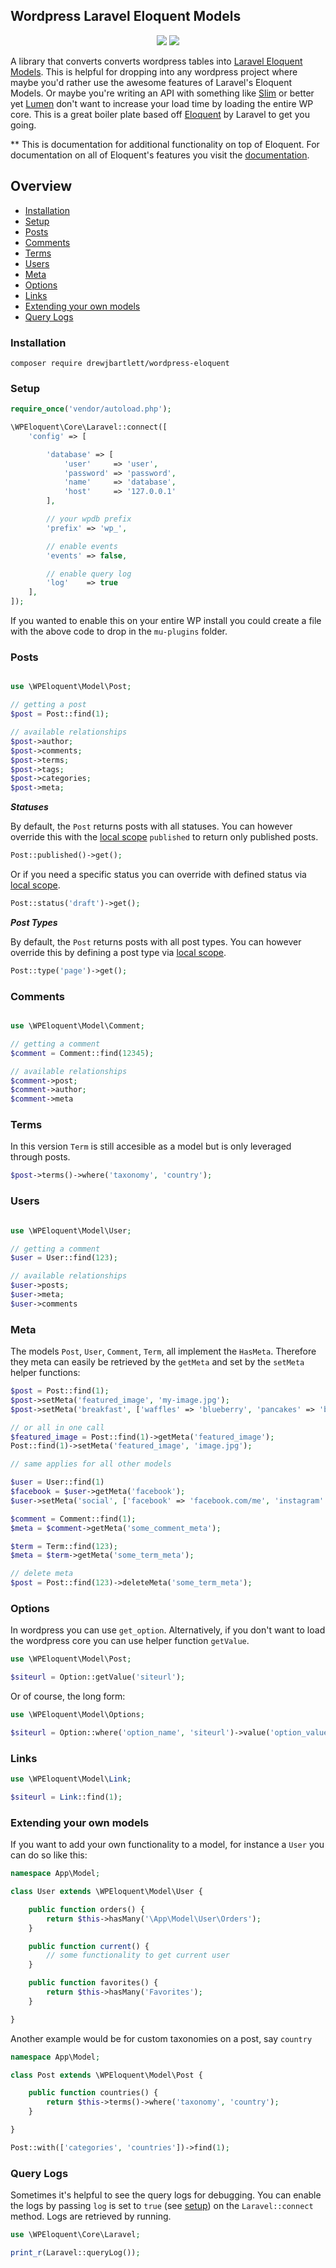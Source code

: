 <h2>Wordpress Laravel Eloquent Models</h2>

<p align="center">
<img src="http://drewjbartlett.com/images/github/logo-laravel.svg">
<img src="http://drewjbartlett.com/images/github/wordpress-logo.png">
</p>

A library that converts converts wordpress tables into [Laravel Eloquent Models](https://laravel.com/docs/5.3/eloquent). This is helpful for dropping into any wordpress project where maybe you'd rather use the awesome features of Laravel's Eloquent Models. Or maybe you're writing an API with something like [Slim](https://www.slimframework.com/) or better yet [Lumen](https://lumen.laravel.com/) don't want to increase your load time by loading the entire WP core. This is a great boiler plate based off [Eloquent](https://laravel.com/docs/5.3/eloquent) by Laravel to get you going.

** This is documentation for additional functionality on top of Eloquent. For documentation on all of Eloquent's features you visit the [documentation](https://laravel.com/docs/5.3/eloquent).

## Overview
 - [Installation](#installation)
 - [Setup](#setup)
 - [Posts](#posts)
 - [Comments](#comments)
 - [Terms](#terms)
 - [Users](#users)
 - [Meta](#meta)
 - [Options](#options)
 - [Links](#links)
 - [Extending your own models](#extending-your-own-models)
 - [Query Logs](#query-logs)

### Installation

    composer require drewjbartlett/wordpress-eloquent

### Setup

```php
require_once('vendor/autoload.php');

\WPEloquent\Core\Laravel::connect([
    'config' => [

        'database' => [
            'user'     => 'user',
            'password' => 'password',
            'name'     => 'database',
            'host'     => '127.0.0.1'
        ],

        // your wpdb prefix
        'prefix' => 'wp_',

        // enable events
        'events' => false,

        // enable query log
        'log'    => true
    ],
]);

```

If you wanted to enable this on your entire WP install you could create a file with the above code to drop in the `mu-plugins` folder.

### Posts

```php

use \WPEloquent\Model\Post;

// getting a post
$post = Post::find(1);

// available relationships
$post->author;
$post->comments;
$post->terms;
$post->tags;
$post->categories;
$post->meta;

```

***Statuses***

By default, the `Post` returns posts with all statuses. You can however override this with the [local scope](https://laravel.com/docs/5.3/eloquent#query-scopes) `published` to return only published posts.

```php
Post::published()->get();
```

Or if you need a specific status you can override with defined status via [local scope](https://laravel.com/docs/5.3/eloquent#query-scopes).

```php
Post::status('draft')->get();
```

***Post Types***

By default, the `Post` returns posts with all post types. You can however override this by defining a post type via [local scope](https://laravel.com/docs/5.3/eloquent#query-scopes).

```php
Post::type('page')->get();
```

### Comments

```php

use \WPEloquent\Model\Comment;

// getting a comment
$comment = Comment::find(12345);

// available relationships
$comment->post;
$comment->author;
$comment->meta

```

### Terms

In this version `Term` is still accesible as a model but is only leveraged through posts.

```php
$post->terms()->where('taxonomy', 'country');
```

### Users

```php

use \WPEloquent\Model\User;

// getting a comment
$user = User::find(123);

// available relationships
$user->posts;
$user->meta;
$user->comments

```

### Meta

The models `Post`, `User`, `Comment`, `Term`, all implement the `HasMeta`. Therefore they meta can easily be retrieved by the `getMeta` and set by the `setMeta` helper functions:

```php
$post = Post::find(1);
$post->setMeta('featured_image', 'my-image.jpg');
$post->setMeta('breakfast', ['waffles' => 'blueberry', 'pancakes' => 'banana']);

// or all in one call
$featured_image = Post::find(1)->getMeta('featured_image');
Post::find(1)->setMeta('featured_image', 'image.jpg');

// same applies for all other models

$user = User::find(1)
$facebook = $user->getMeta('facebook');
$user->setMeta('social', ['facebook' => 'facebook.com/me', 'instagram' => 'instagram.com/me']);

$comment = Comment::find(1);
$meta = $comment->getMeta('some_comment_meta');

$term = Term::find(123);
$meta = $term->getMeta('some_term_meta');

// delete meta
$post = Post::find(123)->deleteMeta('some_term_meta');
```

### Options

In wordpress you can use `get_option`. Alternatively, if you don't want to load the wordpress core you can use helper function `getValue`.

```php
use \WPEloquent\Model\Post;

$siteurl = Option::getValue('siteurl');
```

Or of course, the long form:

```php
use \WPEloquent\Model\Options;

$siteurl = Option::where('option_name', 'siteurl')->value('option_value');
```


### Links

```php
use \WPEloquent\Model\Link;

$siteurl = Link::find(1);
```

### Extending your own models

If you want to add your own functionality to a model, for instance a `User` you can do so like this:

```php
namespace App\Model;

class User extends \WPEloquent\Model\User {

    public function orders() {
        return $this->hasMany('\App\Model\User\Orders');
    }

    public function current() {
        // some functionality to get current user
    }

    public function favorites() {
        return $this->hasMany('Favorites');
    }

}
```

Another example would be for custom taxonomies on a post, say `country`

```php
namespace App\Model;

class Post extends \WPEloquent\Model\Post {

    public function countries() {
        return $this->terms()->where('taxonomy', 'country');
    }

}

Post::with(['categories', 'countries'])->find(1);
```

### Query Logs

Sometimes it's helpful to see the query logs for debugging. You can enable the logs by passing `log` is set to `true` (see [setup](#setup)) on the `Laravel::connect` method. Logs are retrieved by running.

```php
use \WPEloquent\Core\Laravel;

print_r(Laravel::queryLog());

```
